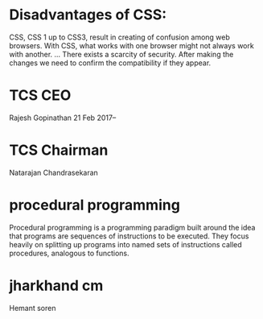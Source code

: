 # Disadvantages of CSS:
CSS, CSS 1 up to CSS3, result in creating of confusion among web browsers.
With CSS, what works with one browser might not always work with another. ...
There exists a scarcity of security.
After making the changes we need to confirm the compatibility if they appear.

# TCS CEO
Rajesh Gopinathan
21 Feb 2017–

# TCS Chairman
Natarajan Chandrasekaran

# procedural programming
Procedural programming is a programming paradigm built around the idea that programs are sequences of instructions to be executed. They focus heavily on splitting up programs into named sets of instructions called procedures, analogous to functions.

# jharkhand cm
Hemant soren
